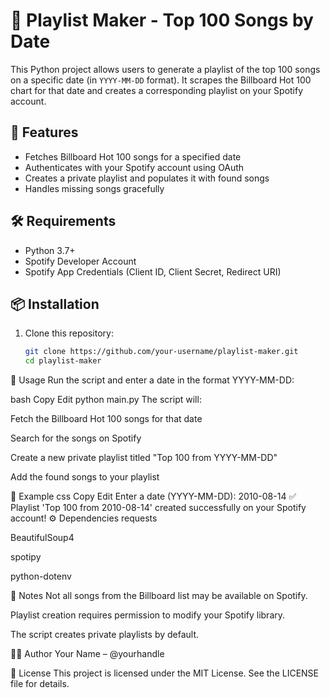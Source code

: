 # 🎵 Playlist Maker - Top 100 Songs by Date

This Python project allows users to generate a playlist of the top 100 songs on a specific date (in `YYYY-MM-DD` format). It scrapes the Billboard Hot 100 chart for that date and creates a corresponding playlist on your Spotify account.

## 🚀 Features

- Fetches Billboard Hot 100 songs for a specified date
- Authenticates with your Spotify account using OAuth
- Creates a private playlist and populates it with found songs
- Handles missing songs gracefully

## 🛠️ Requirements

- Python 3.7+
- Spotify Developer Account
- Spotify App Credentials (Client ID, Client Secret, Redirect URI)

## 📦 Installation

1. Clone this repository:
   ```bash
   git clone https://github.com/your-username/playlist-maker.git
   cd playlist-maker
📅 Usage
Run the script and enter a date in the format YYYY-MM-DD:

bash
Copy
Edit
python main.py
The script will:

Fetch the Billboard Hot 100 songs for that date

Search for the songs on Spotify

Create a new private playlist titled "Top 100 from YYYY-MM-DD"

Add the found songs to your playlist

🧠 Example
css
Copy
Edit
Enter a date (YYYY-MM-DD): 2010-08-14
✅ Playlist 'Top 100 from 2010-08-14' created successfully on your Spotify account!
⚙️ Dependencies
requests

BeautifulSoup4

spotipy

python-dotenv

📌 Notes
Not all songs from the Billboard list may be available on Spotify.

Playlist creation requires permission to modify your Spotify library.

The script creates private playlists by default.

👨‍💻 Author
Your Name – @yourhandle

📝 License
This project is licensed under the MIT License. See the LICENSE file for details.
